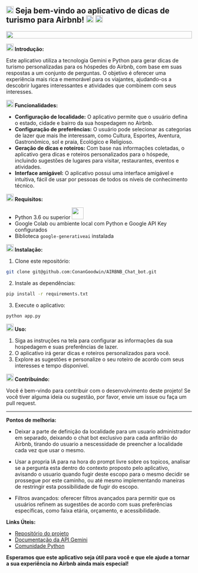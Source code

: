 ## <img height="20" src="https://raw.githubusercontent.com/innng/innng/master/assets/soulgem-sayaka.gif"/> **Seja bem-vindo ao aplicativo de dicas de turismo para Airbnb! <img height="20" src="https://seeklogo.com/images/A/airbnb-logo-1D03C48906-seeklogo.com.png">** <img height="20" src="https://raw.githubusercontent.com/innng/innng/master/assets/soulgem-sayaka.gif"/>

<img height="20" width="100%" src="https://github.com/joaopauloaramuni/joaopauloaramuni/blob/main/img/footer-gray.gif?raw=true" />

**<img height="20" src="https://w7.pngwing.com/pngs/892/215/png-transparent-computer-icons-introduction-icon-cdr-angle-white.png"/> Introdução:**

Este aplicativo utiliza a tecnologia Gemini e Python para gerar dicas de turismo personalizadas para os hóspedes do Airbnb, com base em suas respostas a um conjunto de perguntas. O objetivo é oferecer uma experiência mais rica e memorável para os viajantes, ajudando-os a descobrir lugares interessantes e atividades que combinem com seus interesses.

**<img height="20" src="https://w7.pngwing.com/pngs/139/224/png-transparent-computer-icons-scalable-graphics-adobe-illustrator-artwork-apple-icon-format-functionality-icon-cdr-eps-svg-thumbnail.png"/> Funcionalidades:**

* **Configuração de localidade:** O aplicativo permite que o usuário defina o estado, cidade e bairro da sua hospedagem no Airbnb.
* **Configuração de preferências:** O usuário pode selecionar as categorias de lazer que mais lhe interessam, como Cultura, Esportes, Aventura, Gastronômico, sol e praia, Ecológico e Religioso.
* **Geração de dicas e roteiros:** Com base nas informações coletadas, o aplicativo gera dicas e roteiros personalizados para o hóspede, incluindo sugestões de lugares para visitar, restaurantes, eventos e atividades.
* **Interface amigável:** O aplicativo possui uma interface amigável e intuitiva, fácil de usar por pessoas de todos os níveis de conhecimento técnico.

**<img height="20" src="https://cdn-icons-png.flaticon.com/512/69/69211.png"/> Requisitos:**

* Python 3.6 ou superior <code><a href="https://www.python.org/" target="_blank"><img width="32" height="32" src="https://github.com/joaopauloaramuni/joaopauloaramuni/raw/main/img/python.png?raw=true"/></a></code>
* Google Colab ou ambiente local com Python e Google API Key configurados
* Biblioteca `google-generativeai` instalada

**<img height="20" src="https://w7.pngwing.com/pngs/878/325/png-transparent-instalator-computer-software-computer-icons-installation-others-angle-logo-computer-program.png"/> Instalação:**

1. Clone este repositório:

```bash
git clone git@github.com:ConanGoodwin/AIRBNB_Chat_bot.git
```

2. Instale as dependências:

```bash
pip install -r requirements.txt
```

3. Execute o aplicativo:

```bash
python app.py
```

**<img height="20" src="https://banner2.cleanpng.com/20180131/fee/kisspng-logo-brand-red-font-play-button-png-free-download-5a7245a9823028.9638690515174383775333.jpg"/> Uso:**

1. Siga as instruções na tela para configurar as informações da sua hospedagem e suas preferências de lazer.
2. O aplicativo irá gerar dicas e roteiros personalizados para você.
3. Explore as sugestões e personalize o seu roteiro de acordo com seus interesses e tempo disponível.

**<img height="20" src="https://e7.pngegg.com/pngimages/613/126/png-clipart-three-circle-and-two-line-logo-computer-icons-share-icon-sharing-symbol-share-miscellaneous-black-and-white.png"/> Contribuindo:**

Você é bem-vindo para contribuir com o desenvolvimento deste projeto! Se você tiver alguma ideia ou sugestão, por favor, envie um issue ou faça um pull request.

---
**Pontos de melhoria:**

* Deixar a parte de definição da localidade para um usuario administrador em separado, deixando o chat bot exclusivo para cada anfitrião do Airbnb, tirando do usuario a nescessidade de preencher a localidade cada vez que usar o mesmo.

* Usar a propria IA para na hora do prompt livre sobre os topicos, analisar se a pergunta esta dentro do contexto proposto pelo aplicativo, avisando o usuario quando fugir deste escopo para o mesmo decidir se prossegue por este caminho, ou até mesmo implementando maneiras de restringir esta possibilidade de fugir do escopo.

* Filtros avançados: oferecer filtros avançados para permitir que os usuários refinem as sugestões de acordo com suas preferências específicas, como faixa etária, orçamento, e acessibilidade.

**Links Úteis:**

* [Repositório do projeto](https://github.com/ConanGoodwin/AIRBNB_Chat_bot/tree/main)
* [Documentação da API Gemini](https://docs.gemini.com/)
* [Comunidade Python](https://www.python.org/community/)

**Esperamos que este aplicativo seja útil para você e que ele ajude a tornar a sua experiência no Airbnb ainda mais especial!**
